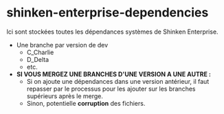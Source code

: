 # shinken-enterprise-dependencies

Ici sont stockées toutes les dépendances systèmes de Shinken Enterprise.

- Une branche par version de dev
  - C_Charlie
  - D_Delta
  - etc.
- **SI VOUS MERGEZ UNE BRANCHES D'UNE VERSION A UNE AUTRE :**
  - Si on ajoute une dépendances dans une version antérieur, il faut repasser par le processus
    pour les ajouter sur les branches supérieurs après le merge.
  - Sinon, potentielle **corruption** des fichiers.
